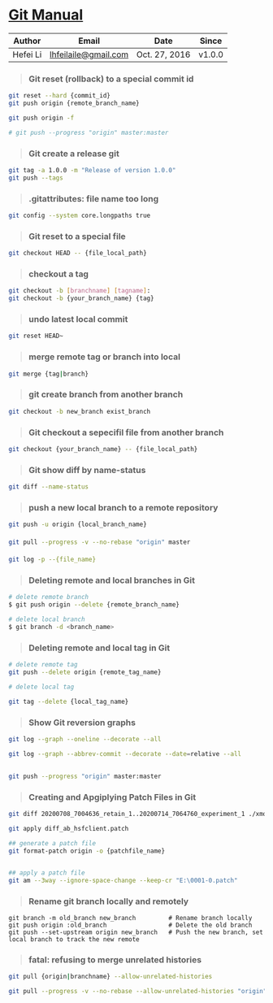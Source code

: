 **[Git Manual](https://git-scm.com/docs/user-manual.html "Git Documentation")**
====



Author    |    Email    |    Date     |    Since    |
----------|-------------|-------------|-------------|
Hefei Li  |lhfeilaile@gmail.com| Oct. 27, 2016      |     v1.0.0  |


>### Git reset (rollback) to a special commit id

```sh
git reset --hard {commit_id}
git push origin {remote_branch_name}

git push origin -f

# git push --progress "origin" master:master
```


>### Git create a release git 

```sh
git tag -a 1.0.0 -m "Release of version 1.0.0"
git push --tags
```

>### .gitattributes: file name too long

```sh
git config --system core.longpaths true
```

>### Git reset to a special file 

```sh
git checkout HEAD -- {file_local_path}
```

>### checkout a tag

```sh
git checkout -b [branchname] [tagname]:
git checkout -b {your_branch_name} {tag}
```

>### undo latest local commit

```sh
git reset HEAD~
```

>### merge remote tag or branch into local

```sh
git merge {tag|branch}
```

>### git create branch from another branch

```sh
git checkout -b new_branch exist_branch
```

>### Git checkout a sepecifil  file from another branch

```sh
git checkout {your_branch_name} -- {file_local_path}
```

>### Git show diff by name-status

```sh
git diff --name-status 
```

>### push a new local branch to a remote repository

```sh
git push -u origin {local_branch_name}
```

>####

```sh
git pull --progress -v --no-rebase "origin" master
```

>####

```sh
git log -p --{file_name}
```

>### Deleting remote and local branches in Git

```sh
# delete remote branch
$ git push origin --delete {remote_branch_name}

# delete local branch
$ git branch -d <branch_name>
```

>### Deleting remote and local tag in Git

```sh
# delete remote tag
git push --delete origin {remote_tag_name}

# delete local tag

git tag --delete {local_tag_name}
```

>### Show Git reversion graphs

```sh
git log --graph --oneline --decorate --all

git log --graph --abbrev-commit --decorate --date=relative --all
```

>## 

```sh
git push --progress "origin" master:master
```

>### Creating and Apgiplying Patch Files in Git

```sh
git diff 20200708_7004636_retain_1..20200714_7064760_experiment_1 ./xmop-client > ./diff_ab_hsfclient.patch

git apply diff_ab_hsfclient.patch
```

```sh
## generate a patch file
git format-patch origin -o {patchfile_name}


## apply a patch file
git am --3way --ignore-space-change --keep-cr "E:\0001-0.patch"
```

>### Rename git branch locally and remotely

```
git branch -m old_branch new_branch         # Rename branch locally    
git push origin :old_branch                 # Delete the old branch    
git push --set-upstream origin new_branch   # Push the new branch, set local branch to track the new remote
```

> ### fatal: refusing to merge unrelated histories

```sh
git pull {origin|branchname} --allow-unrelated-histories
```



```sh
git pull --progress -v --no-rebase --allow-unrelated-histories "origin"
```

